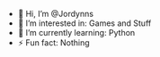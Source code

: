 - 👋 Hi, I’m @Jordynns
- 👀 I’m interested in: Games and Stuff
- 🌱 I’m currently learning: Python
- ⚡ Fun fact: Nothing

<!---
Jordynns/Jordynns is a ✨ special ✨ repository because its `README.md` (this file) appears on your GitHub profile.
You can click the Preview link to take a look at your changes.
--->

